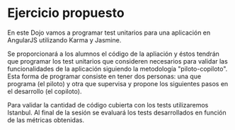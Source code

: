 # Ejercicio propuesto
En este Dojo vamos a programar test unitarios para una aplicación en AngularJS utilizando Karma y Jasmine.

Se proporcionará a los alumnos el código de la apliación y éstos tendrán que programar los test unitarios que consideren necesarios para validar las funcionalidades de la aplicación siguiendo la metodología "piloto-copiloto". Esta forma de programar consiste en tener dos personas: una que programa (el piloto) y otra que supervisa y propone los siguientes pasos en el desarrollo (el copiloto).

Para validar la cantidad de código cubierta con los tests utilizaremos Istanbul. Al final de la sesión se evaluará los tests desarrollados en función de las métricas obtenidas.